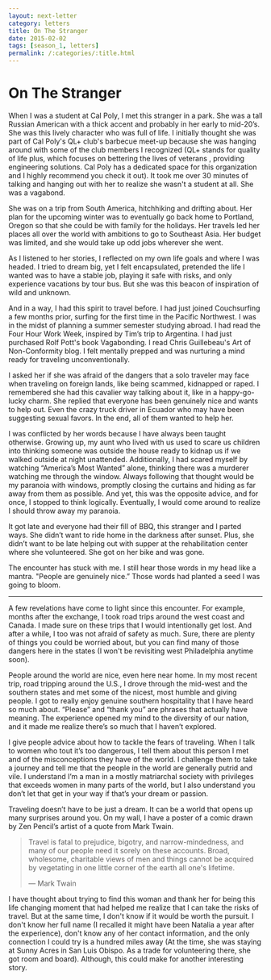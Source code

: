 ```yaml
---
layout: next-letter
category: letters
title: On The Stranger
date: 2015-02-02
tags: [season_1, letters]
permalink: /:categories/:title.html
---
```


# On The Stranger

When I was a student at Cal Poly, I met this stranger in a park. She was a tall Russian American with a thick accent and probably in her early to mid-20’s. She was this lively character who was full of life. I initially thought she was part of Cal Poly's QL+ club's barbecue meet-up because she was hanging around with some of the club members I recognized (QL+ stands for quality of life plus, which focuses on bettering the lives of veterans , providing engineering solutions. Cal Poly has a dedicated space for this organization and I highly recommend you check it out). It took me over 30 minutes of talking and hanging out with her to realize she wasn't a student at all. She was a vagabond.

She was on a trip from South America, hitchhiking and drifting about. Her plan for the upcoming winter was to eventually go back home to Portland, Oregon so that she could be with family for the holidays. Her travels led her places all over the world with ambitions to go to Southeast Asia. Her budget was limited, and she would take up odd jobs wherever she went.

As I listened to her stories, I reflected on my own life goals and where I was headed. I tried to dream big, yet I felt encapsulated, pretended the life I wanted was to have a stable job, playing it safe with risks, and only experience vacations by tour bus. But she was this beacon of inspiration of wild and unknown.

And in a way, I had this spirit to travel before. I had just joined Couchsurfing a few months prior, surfing for the first time in the Pacific Northwest. I was in the midst of planning a summer semester studying abroad. I had read the Four Hour Work Week, inspired by Tim’s trip to Argentina. I had just purchased Rolf Pott's book Vagabonding. I read Chris Guillebeau's Art of Non-Conformity blog. I felt mentally prepped and was nurturing a mind ready for traveling unconventionally.

I asked her if she was afraid of the dangers that a solo traveler may face when traveling on foreign lands, like being scammed, kidnapped or raped. I remembered she had this cavalier way talking about it, like in a happy-go-lucky charm. She replied that everyone has been genuinely nice and wants to help out. Even the crazy truck driver in Ecuador who may have been suggesting sexual favors. In the end, all of them wanted to help her.

I was conflicted by her words because I have always been taught otherwise. Growing up, my aunt who lived with us used to scare us children into thinking someone was outside the house ready to kidnap us if we walked outside at night unattended. Additionally, I had scared myself by watching “America’s Most Wanted” alone, thinking there was a murderer watching me through the window. Always following that thought would be my paranoia with windows, promptly closing the curtains and hiding as far away from them as possible. And yet, this was the opposite advice, and for once, I stopped to think logically. Eventually, I would come around to realize I should throw away my paranoia.

It got late and everyone had their fill of BBQ, this stranger and I parted ways. She didn’t want to ride home in the darkness after sunset. Plus, she didn’t want to be late helping out with supper at the rehabilitation center where she volunteered. She got on her bike and was gone.

The encounter has stuck with me. I still hear those words in my head like a mantra. "People are genuinely nice.” Those words had planted a seed I was going to bloom.

---

A few revelations have come to light since this encounter. For example, months after the exchange, I took road trips around the west coast and Canada. I made sure on these trips that I would intentionally get lost. And after a while, I too was not afraid of safety as much. Sure, there are plenty of things you could be worried about, but you can find many of those dangers here in the states (I won't be revisiting west Philadelphia anytime soon).

People around the world are nice, even here near home. In my most recent trip, road tripping around the U.S., I drove through the mid-west and the southern states and met some of the nicest, most humble and giving people. I got to really enjoy genuine southern hospitality that I have heard so much about. “Please” and “thank you” are phrases that actually have meaning. The experience opened my mind to the diversity of our nation, and it made me realize there’s so much that I haven’t explored.

I give people advice about how to tackle the fears of traveling. When I talk to women who tout it’s too dangerous, I tell them about this person I met and of the misconceptions they have of the world. I challenge them to take a journey and tell me that the people in the world are generally putrid and vile. I understand I’m a man in a mostly matriarchal society with privileges that exceeds women in many parts of the world, but I also understand you don’t let that get in your way if that’s your dream or passion.

Traveling doesn’t have to be just a dream. It can be a world that opens up many surprises around you. On my wall, I have a poster of a comic drawn by Zen Pencil’s artist of a quote from Mark Twain.

> Travel is fatal to prejudice, bigotry, and narrow-mindedness, and many of our people need it sorely on these accounts. Broad, wholesome, charitable views of men and things cannot be acquired by vegetating in one little corner of the earth all one's lifetime.
>
> — Mark Twain

I have thought about trying to find this woman and thank her for being this life changing moment that had helped me realize that I can take the risks of travel. But at the same time, I don't know if it would be worth the pursuit. I don't know her full name (I recalled it might have been Natalia a year after the experience), don't know any of her contact information, and the only connection I could try is a hundred miles away (At the time, she was staying at Sunny Acres in San Luis Obispo. As a trade for volunteering there, she got room and board). Although, this could make for another interesting story.

